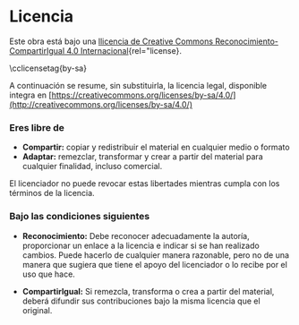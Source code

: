 # Licencia

Este obra está bajo una [llicencia de Creative Commons Reconocimiento-CompartirIgual 4.0 Internacional](http://creativecommons.org/licenses/by-sa/4.0/){rel="license}.

\cclicensetag{by-sa}

A continuación se resume, sin substituirla, la licencia legal,
disponible integra en [https://creativecommons.org/licenses/by-sa/4.0/](http://creativecommons.org/licenses/by-sa/4.0/)


### Eres libre de

- **Compartir:** copiar y redistribuir el material en cualquier medio o formato
- **Adaptar:** remezclar, transformar y crear a partir del material para cualquier finalidad, incluso comercial.

El licenciador no puede revocar estas libertades mientras cumpla con los términos de la licencia.

### Bajo las condiciones siguientes

- **Reconocimiento:** Debe reconocer adecuadamente la autoría, proporcionar un enlace a la licencia e indicar si se han realizado cambios.
Puede hacerlo de cualquier manera razonable, pero no de una manera que sugiera que tiene el apoyo del licenciador o lo recibe por el uso que hace.

- **CompartirIgual:** Si remezcla, transforma o crea a partir del material, deberá difundir sus contribuciones bajo la misma licencia que el original. 




